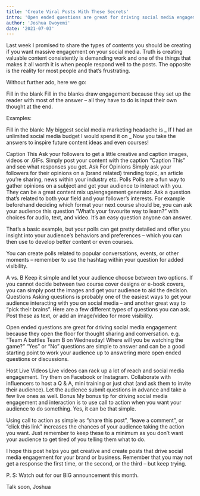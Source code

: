 ```yaml
---
title: 'Create Viral Posts With These Secrets'
intro: 'Open ended questions are great for driving social media engagement because they open the floor for thought sharing and conversation.'
author: 'Joshua Owoyemi'
date: '2021-07-03'
---
```


Last week I promised to share the types of contents you should be creating if you want massive engagement on your social media. Truth is creating valuable content consistently is demanding work and one of the things that makes it all worth it is when people respond well to the posts. The opposite is the reality for most people and that’s frustrating.

Without further ado, here we go:

Fill in the blank
Fill in the blanks draw engagement because they set up the reader with most of the answer – all they have to do is input their own thought at the end.

Examples:

Fill in the blank: My biggest social media marketing headache is _ If I had an unlimited social media budget I would spend it on _
Now you take the answers to inspire future content ideas and even courses!

Caption This
Ask your followers to get a little creative and caption images, videos or .GIFs. Simply post your content with the caption “Caption This” and see what responses you get.
Ask For Opinions
Simply ask your followers for their opinions on a (brand related) trending topic, an article you’re sharing, news within your industry etc.
Polls
Polls are a fun way to gather opinions on a subject and get your audience to interact with you. They can be a great content mix up/engagement generator. Ask a question that’s related to both your field and your follower’s interests.
For example beforehand deciding which format your next course should be, you can ask your audience this question “What’s your favourite way to learn?” with choices for audio, text, and video. It’s an easy question anyone can answer.

That’s a basic example, but your polls can get pretty detailed and offer you insight into your audience’s behaviors and preferences – which you can then use to develop better content or even courses.

You can create polls related to popular conversations, events, or other moments – remember to use the hashtag within your question for added visibility.

A vs. B
Keep it simple and let your audience choose between two options. If you cannot decide between two course cover designs or e-book covers, you can simply post the images and get your audience to aid the decision.
Questions
Asking questions is probably one of the easiest ways to get your audience interacting with you on social media – and another great way to “pick their brains”.
Here are a few different types of questions you can ask. Post these as text, or add an image/video for more visibility.

Open ended questions are great for driving social media engagement because they open the floor for thought sharing and conversation. e.g. “Team A battles Team B on Wednesday! Where will you be watching the game?”
“Yes” or “No” questions are simple to answer and can be a good starting point to work your audience up to answering more open ended questions or discussions.

Host Live Videos
Live videos can rack up a lot of reach and social media engagement. Try them on Facebook or Instagram. Collaborate with influencers to host a Q & A, mini training or just chat (and ask them to invite their audience). Let the audience submit questions in advance and take a few live ones as well.
Bonus
My bonus tip for driving social media engagement and interaction is to use call to action when you want your audience to do something. Yes, it can be that simple.

Using call to action as simple as “share this post”, “leave a comment”, or “click this link” increases the chances of your audience taking the action you want. Just remember to keep these to a minimum as you don’t want your audience to get tired of you telling them what to do.

I hope this post helps you get creative and create posts that drive social media engagement for your brand or business. Remember that you may not get a response the first time, or the second, or the third – but keep trying.

P. S: Watch out for our BIG announcement this month.

Talk soon,
Joshua
